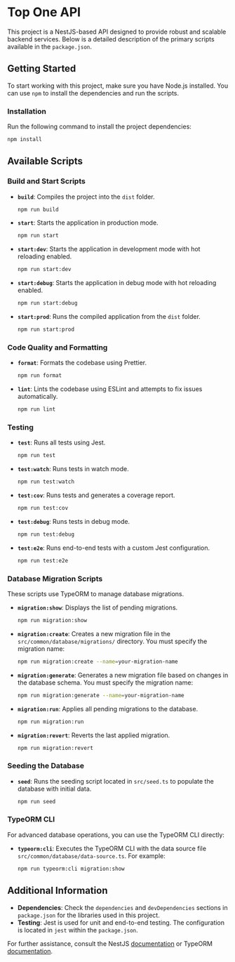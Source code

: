 # Top One API

This project is a NestJS-based API designed to provide robust and scalable backend services. Below is a detailed description of the primary scripts available in the `package.json`.

## Getting Started

To start working with this project, make sure you have Node.js installed. You can use `npm` to install the dependencies and run the scripts.

### Installation

Run the following command to install the project dependencies:

```bash
npm install
```

## Available Scripts

### Build and Start Scripts

- **`build`**: Compiles the project into the `dist` folder.

  ```bash
  npm run build
  ```

- **`start`**: Starts the application in production mode.

  ```bash
  npm run start
  ```

- **`start:dev`**: Starts the application in development mode with hot reloading enabled.

  ```bash
  npm run start:dev
  ```

- **`start:debug`**: Starts the application in debug mode with hot reloading enabled.

  ```bash
  npm run start:debug
  ```

- **`start:prod`**: Runs the compiled application from the `dist` folder.
  ```bash
  npm run start:prod
  ```

### Code Quality and Formatting

- **`format`**: Formats the codebase using Prettier.

  ```bash
  npm run format
  ```

- **`lint`**: Lints the codebase using ESLint and attempts to fix issues automatically.
  ```bash
  npm run lint
  ```

### Testing

- **`test`**: Runs all tests using Jest.

  ```bash
  npm run test
  ```

- **`test:watch`**: Runs tests in watch mode.

  ```bash
  npm run test:watch
  ```

- **`test:cov`**: Runs tests and generates a coverage report.

  ```bash
  npm run test:cov
  ```

- **`test:debug`**: Runs tests in debug mode.

  ```bash
  npm run test:debug
  ```

- **`test:e2e`**: Runs end-to-end tests with a custom Jest configuration.
  ```bash
  npm run test:e2e
  ```

### Database Migration Scripts

These scripts use TypeORM to manage database migrations.

- **`migration:show`**: Displays the list of pending migrations.

  ```bash
  npm run migration:show
  ```

- **`migration:create`**: Creates a new migration file in the `src/common/database/migrations/` directory. You must specify the migration name:

  ```bash
  npm run migration:create --name=your-migration-name
  ```

- **`migration:generate`**: Generates a new migration file based on changes in the database schema. You must specify the migration name:

  ```bash
  npm run migration:generate --name=your-migration-name
  ```

- **`migration:run`**: Applies all pending migrations to the database.

  ```bash
  npm run migration:run
  ```

- **`migration:revert`**: Reverts the last applied migration.
  ```bash
  npm run migration:revert
  ```

### Seeding the Database

- **`seed`**: Runs the seeding script located in `src/seed.ts` to populate the database with initial data.
  ```bash
  npm run seed
  ```

### TypeORM CLI

For advanced database operations, you can use the TypeORM CLI directly:

- **`typeorm:cli`**: Executes the TypeORM CLI with the data source file `src/common/database/data-source.ts`. For example:
  ```bash
  npm run typeorm:cli migration:show
  ```

## Additional Information

- **Dependencies**: Check the `dependencies` and `devDependencies` sections in `package.json` for the libraries used in this project.
- **Testing**: Jest is used for unit and end-to-end testing. The configuration is located in `jest` within the `package.json`.

For further assistance, consult the NestJS [documentation](https://docs.nestjs.com/) or TypeORM [documentation](https://typeorm.io/).

